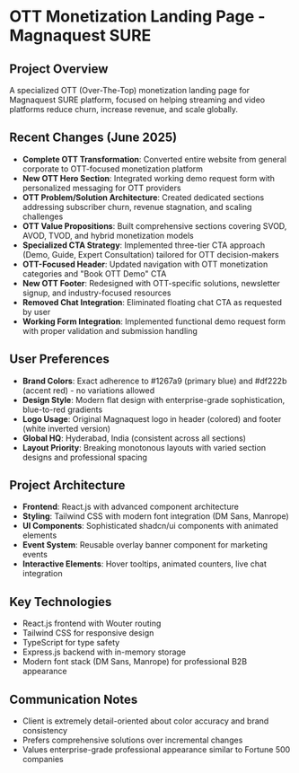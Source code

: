 # OTT Monetization Landing Page - Magnaquest SURE

## Project Overview
A specialized OTT (Over-The-Top) monetization landing page for Magnaquest SURE platform, focused on helping streaming and video platforms reduce churn, increase revenue, and scale globally.

## Recent Changes (June 2025)
- **Complete OTT Transformation**: Converted entire website from general corporate to OTT-focused monetization platform
- **New OTT Hero Section**: Integrated working demo request form with personalized messaging for OTT providers
- **OTT Problem/Solution Architecture**: Created dedicated sections addressing subscriber churn, revenue stagnation, and scaling challenges
- **OTT Value Propositions**: Built comprehensive sections covering SVOD, AVOD, TVOD, and hybrid monetization models
- **Specialized CTA Strategy**: Implemented three-tier CTA approach (Demo, Guide, Expert Consultation) tailored for OTT decision-makers
- **OTT-Focused Header**: Updated navigation with OTT monetization categories and "Book OTT Demo" CTA
- **New OTT Footer**: Redesigned with OTT-specific solutions, newsletter signup, and industry-focused resources
- **Removed Chat Integration**: Eliminated floating chat CTA as requested by user
- **Working Form Integration**: Implemented functional demo request form with proper validation and submission handling

## User Preferences
- **Brand Colors**: Exact adherence to #1267a9 (primary blue) and #df222b (accent red) - no variations allowed
- **Design Style**: Modern flat design with enterprise-grade sophistication, blue-to-red gradients
- **Logo Usage**: Original Magnaquest logo in header (colored) and footer (white inverted version)
- **Global HQ**: Hyderabad, India (consistent across all sections)
- **Layout Priority**: Breaking monotonous layouts with varied section designs and professional spacing

## Project Architecture
- **Frontend**: React.js with advanced component architecture
- **Styling**: Tailwind CSS with modern font integration (DM Sans, Manrope)
- **UI Components**: Sophisticated shadcn/ui components with animated elements
- **Event System**: Reusable overlay banner component for marketing events
- **Interactive Elements**: Hover tooltips, animated counters, live chat integration

## Key Technologies
- React.js frontend with Wouter routing
- Tailwind CSS for responsive design
- TypeScript for type safety
- Express.js backend with in-memory storage
- Modern font stack (DM Sans, Manrope) for professional B2B appearance

## Communication Notes
- Client is extremely detail-oriented about color accuracy and brand consistency
- Prefers comprehensive solutions over incremental changes
- Values enterprise-grade professional appearance similar to Fortune 500 companies